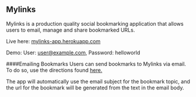 ## Mylinks

Mylinks is a production quality social bookmarking application that allows users to email, manage and share bookmarked URLs.

Live here: [mylinks-app.herokuapp.com](https://mylinks-app.herokuapp.com/)

Demo: User: user@example.com, Password: helloworld

####Emailing Bookmarks
Users can send bookmarks to Mylinks via email. To do so, use the directions found [here.](https://mylinks-app.herokuapp.com/help)

The app will automatically use the email subject for the bookmark topic, and the url for the bookmark will be generated from the text in the email body.
